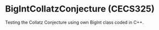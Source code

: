 # BigIntCollatzConjecture (CECS325)
Testing the Collatz Conjecture using own BigInt class coded in C++.
